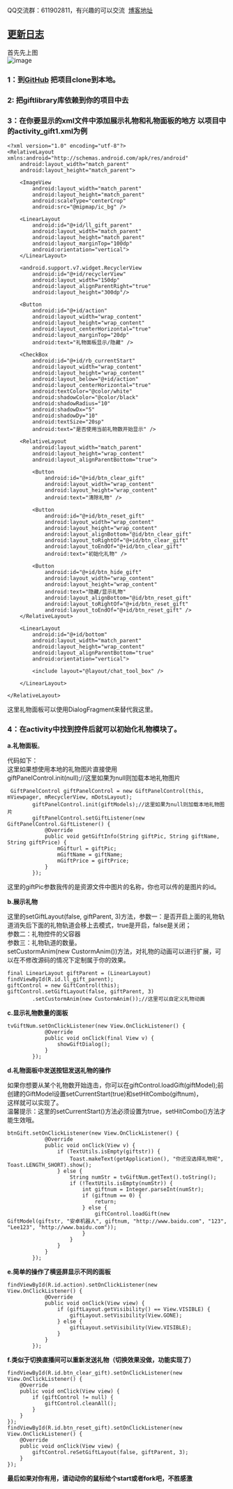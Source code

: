 QQ交流群：611902811，有兴趣的可以交流  [博客地址](http://blog.csdn.net/DyncKathline/article/details/55682053)  
## [更新日志](https://github.com/DyncKathline/LiveGiftLayout/wiki)  
首先先上图   
![image](https://raw.githubusercontent.com/DyncKathline/LiveGiftLayout/master/screenshot/GIF.gif)  
### 1：到[GitHub](https://github.com/DyncKathline/LiveGiftLayout) 把项目clone到本地。  
### 2: 把giftlibrary库依赖到你的项目中去  
### 3：在你要显示的xml文件中添加展示礼物和礼物面板的地方 以项目中的activity_gift1.xml为例
```
<?xml version="1.0" encoding="utf-8"?>
<RelativeLayout xmlns:android="http://schemas.android.com/apk/res/android"
    android:layout_width="match_parent"
    android:layout_height="match_parent">

    <ImageView
        android:layout_width="match_parent"
        android:layout_height="match_parent"
        android:scaleType="centerCrop"
        android:src="@mipmap/ic_bg" />

    <LinearLayout
        android:id="@+id/ll_gift_parent"
        android:layout_width="match_parent"
        android:layout_height="match_parent"
        android:layout_marginTop="100dp"
        android:orientation="vertical">
    </LinearLayout>

    <android.support.v7.widget.RecyclerView
        android:id="@+id/recyclerView"
        android:layout_width="150dp"
        android:layout_alignParentRight="true"
        android:layout_height="300dp"/>

    <Button
        android:id="@+id/action"
        android:layout_width="wrap_content"
        android:layout_height="wrap_content"
        android:layout_centerHorizontal="true"
        android:layout_marginTop="20dp"
        android:text="礼物面板显示/隐藏" />

    <CheckBox
        android:id="@+id/rb_currentStart"
        android:layout_width="wrap_content"
        android:layout_height="wrap_content"
        android:layout_below="@+id/action"
        android:layout_centerHorizontal="true"
        android:textColor="@color/white"
        android:shadowColor="@color/black"
        android:shadowRadius="10"
        android:shadowDx="5"
        android:shadowDy="10"
        android:textSize="20sp"
        android:text="是否使用当前礼物数开始显示" />

    <RelativeLayout
        android:layout_width="match_parent"
        android:layout_height="wrap_content"
        android:layout_alignParentBottom="true">

        <Button
            android:id="@+id/btn_clear_gift"
            android:layout_width="wrap_content"
            android:layout_height="wrap_content"
            android:text="清除礼物" />

        <Button
            android:id="@+id/btn_reset_gift"
            android:layout_width="wrap_content"
            android:layout_height="wrap_content"
            android:layout_alignBottom="@id/btn_clear_gift"
            android:layout_toRightOf="@+id/btn_clear_gift"
            android:layout_toEndOf="@+id/btn_clear_gift"
            android:text="初始化礼物" />

        <Button
            android:id="@+id/btn_hide_gift"
            android:layout_width="wrap_content"
            android:layout_height="wrap_content"
            android:text="隐藏/显示礼物"
            android:layout_alignBottom="@id/btn_reset_gift"
            android:layout_toRightOf="@+id/btn_reset_gift"
            android:layout_toEndOf="@+id/btn_reset_gift" />
    </RelativeLayout>

    <LinearLayout
        android:id="@+id/bottom"
        android:layout_width="match_parent"
        android:layout_height="wrap_content"
        android:layout_alignParentBottom="true"
        android:orientation="vertical">

        <include layout="@layout/chat_tool_box" />

    </LinearLayout>

</RelativeLayout>
```
这里礼物面板可以使用DialogFragment来替代我这里。
  
### 4：在activity中找到控件后就可以初始化礼物模块了。  
**a.礼物面板**。  

代码如下：  
这里如果想使用本地的礼物图片直接使用  
giftPanelControl.init(null);//这里如果为null则加载本地礼物图片

```
 GiftPanelControl giftPanelControl = new GiftPanelControl(this, mViewpager, mRecyclerView, mDotsLayout);
        giftPanelControl.init(giftModels);//这里如果为null则加载本地礼物图片
        giftPanelControl.setGiftListener(new GiftPanelControl.GiftListener() {
            @Override
            public void getGiftInfo(String giftPic, String giftName, String giftPrice) {
                mGifturl = giftPic;
                mGiftName = giftName;
                mGiftPrice = giftPrice;
            }
        });
```
这里的giftPic参数我传的是资源文件中图片的名称，你也可以传的是图片的id。  

**b.展示礼物**  

这里的setGiftLayout(false, giftParent, 3)方法，参数一：是否开启上面的礼物轨道消失后下面的礼物轨道会移上去模式，true是开启，false是关闭；  
参数二：礼物控件的父容器  
参数三：礼物轨道的数量。  
setCustormAnim(new CustormAnim())方法，对礼物的动画可以进行扩展，可以在不修改源码的情况下定制属于你的效果。
```
final LinearLayout giftParent = (LinearLayout) findViewById(R.id.ll_gift_parent);
giftControl = new GiftControl(this);
giftControl.setGiftLayout(false, giftParent, 3)
        .setCustormAnim(new CustormAnim());//这里可以自定义礼物动画
```
**c.显示礼物数量的面板**  

```
tvGiftNum.setOnClickListener(new View.OnClickListener() {
            @Override
            public void onClick(final View v) {
                showGiftDialog();
            }
        });
```  
**d.礼物面板中发送按钮发送礼物的操作**  

如果你想要从某个礼物数开始连击，你可以在giftControl.loadGift(giftModel);前创建的GiftModel设置setCurrentStart(true)和setHitCombo(giftnum)，  
这样就可以实现了。  
温馨提示：这里的setCurrentStart()方法必须设置为true，setHitCombo()方法才能生效哦。  

```
btnGift.setOnClickListener(new View.OnClickListener() {
            @Override
            public void onClick(View v) {
                if (TextUtils.isEmpty(giftstr)) {
                    Toast.makeText(getApplication(), "你还没选择礼物呢", Toast.LENGTH_SHORT).show();
                } else {
                    String numStr = tvGiftNum.getText().toString();
                    if (!TextUtils.isEmpty(numStr)) {
                        int giftnum = Integer.parseInt(numStr);
                        if (giftnum == 0) {
                            return;
                        } else {
                            giftControl.loadGift(new GiftModel(giftstr, "安卓机器人", giftnum, "http://www.baidu.com", "123", "Lee123", "http://www.baidu.com"));
                        }
                    }
                }
            }
        });
```
**e.简单的操作了横竖屏显示不同的面板**  

```
findViewById(R.id.action).setOnClickListener(new View.OnClickListener() {
            @Override
            public void onClick(View view) {
                if (giftLayout.getVisibility() == View.VISIBLE) {
                    giftLayout.setVisibility(View.GONE);
                } else {
                    giftLayout.setVisibility(View.VISIBLE);
                }
            }
        });
```
**f.类似于切换直播间可以重新发送礼物（切换效果没做，功能实现了）**  

```
findViewById(R.id.btn_clear_gift).setOnClickListener(new View.OnClickListener() {
    @Override
    public void onClick(View view) {
        if (giftControl != null) {
            giftControl.cleanAll();
        }
    }
});
findViewById(R.id.btn_reset_gift).setOnClickListener(new View.OnClickListener() {
    @Override
    public void onClick(View view) {
        giftControl.reSetGiftLayout(false, giftParent, 3);
    }
});
```
**最后如果对你有用，请动动你的鼠标给个start或者fork吧，不胜感激**


